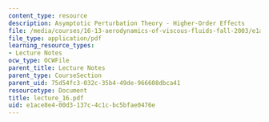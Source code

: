 ```yaml
---
content_type: resource
description: Asymptotic Perturbation Theory - Higher-Order Effects
file: /media/courses/16-13-aerodynamics-of-viscous-fluids-fall-2003/e1ace8e400d3137c4c1cbc5bfae0476e_lecture_16.pdf
file_type: application/pdf
learning_resource_types:
- Lecture Notes
ocw_type: OCWFile
parent_title: Lecture Notes
parent_type: CourseSection
parent_uid: 75d54fc3-032c-35b4-49de-966608dbca41
resourcetype: Document
title: lecture_16.pdf
uid: e1ace8e4-00d3-137c-4c1c-bc5bfae0476e
---
```

